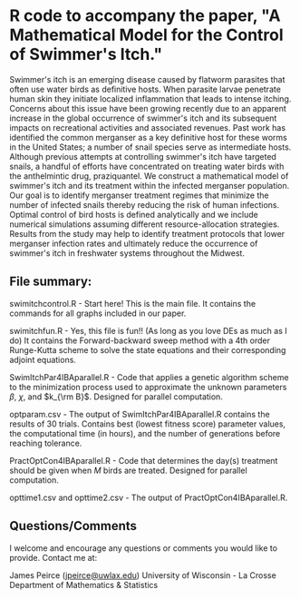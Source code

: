 # R code to accompany the paper, "A Mathematical Model for the Control of Swimmer's Itch."

Swimmer's itch is an emerging disease caused by flatworm parasites that often use water birds as definitive hosts. When parasite larvae penetrate human skin they initiate localized inflammation that leads to intense itching.  Concerns about this issue have been growing recently due to an apparent increase in the global occurrence of swimmer's itch and its subsequent impacts on recreational activities and associated revenues.  Past work has identified the common merganser as a key definitive host for these worms in the United States; a number of snail species serve as intermediate hosts. Although previous attempts at controlling swimmer's itch have targeted snails, a handful of efforts have concentrated on treating water birds with the anthelmintic drug, praziquantel.  We construct a mathematical model of swimmer's itch and its treatment within the infected merganser population. Our goal is to identify merganser treatment regimes that minimize the number of infected snails thereby reducing the risk of human infections.  Optimal control of bird hosts is defined analytically and we include numerical simulations assuming different resource-allocation strategies. Results from the study may help to identify treatment protocols that lower merganser infection rates and ultimately reduce the occurrence of swimmer's itch in freshwater systems throughout the Midwest.


## File summary:

swimitchcontrol.R - Start here! This is the main file.  It contains the commands for all graphs included in our paper.

swimitchfun.R - Yes, this file is fun!! (As long as you love DEs as much as I do) It contains the Forward-backward sweep method with a 4th order Runge-Kutta scheme to solve the state equations and their corresponding adjoint equations. 

SwimItchPar4IBAparallel.R - Code that applies a genetic algorithm scheme to the minimization process used to approximate the unknown parameters $\beta$, $\chi$, and $k_{\rm B}$. Designed for parallel computation.

optparam.csv - The output of SwimItchPar4IBAparallel.R contains the results of 30 trials. Contains best (lowest fitness score) parameter values, the computational time (in hours), and the number of generations before reaching tolerance.

PractOptCon4IBAparallel.R - Code that determines the day(s) treatment should be given when $M$ birds are treated.  Designed for parallel computation.

opttime1.csv and opttime2.csv - The output of PractOptCon4IBAparallel.R.

## Questions/Comments
I welcome and encourage any questions or comments you would like to provide.  Contact me at:

James Peirce (jpeirce@uwlax.edu)
University of Wisconsin - La Crosse
Department of Mathematics & Statistics
